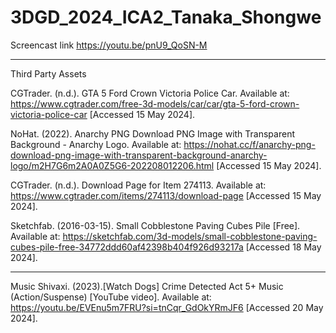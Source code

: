 # 3DGD_2024_ICA2_Tanaka_Shongwe

Screencast link
https://youtu.be/pnU9_QoSN-M

____________________________________________________________________________________________________________________________________________________________________________________________________________________

Third Party Assets 

CGTrader. (n.d.). GTA 5 Ford Crown Victoria Police Car.
Available at: https://www.cgtrader.com/free-3d-models/car/car/gta-5-ford-crown-victoria-police-car [Accessed 15 May 2024].

NoHat. (2022). Anarchy PNG Download PNG Image with Transparent Background - Anarchy Logo.
Available at: https://nohat.cc/f/anarchy-png-download-png-image-with-transparent-background-anarchy-logo/m2H7G6m2A0A0Z5G6-202208012206.html 
[Accessed 15 May 2024].

CGTrader. (n.d.). Download Page for Item 274113. 
Available at: https://www.cgtrader.com/items/274113/download-page [Accessed 15 May 2024].

Sketchfab. (2016-03-15). Small Cobblestone Paving Cubes Pile [Free]. 
Available at: https://sketchfab.com/3d-models/small-cobblestone-paving-cubes-pile-free-34772ddd60af42398b404f926d93217a 
[Accessed 18 May 2024]. 


____________________________________________________________________________________________________________________________________________________________________________________________________________________

Music
Shivaxi. (2023).[Watch Dogs] Crime Detected Act 5+ Music (Action/Suspense) [YouTube video]. 
Available at: https://youtu.be/EVEnu5m7FRU?si=tnCqr_GdOkYRmJF6 
[Accessed 20 May 2024].


 

